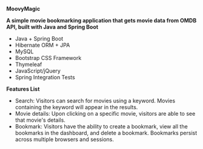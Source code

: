 **MoovyMagic**

**A simple movie bookmarking application that gets movie data from OMDB API, built with Java and Spring Boot**

*	Java + Spring Boot
*	Hibernate ORM + JPA
*	MySQL
*	Bootstrap CSS Framework
* Thymeleaf
*	JavaScript/jQuery
*	Spring Integration Tests

**Features List**
*	Search: Visitors can search for movies using a keyword. Movies containing the keyword will appear in the results. 
* Movie details: Upon clicking on a specific movie, visitors are able to see that movie's details.
*	Bookmark: Visitors have the ability to create a bookmark, view all the bookmarks in the dashboard, and delete a bookmark. Bookmarks persist across multiple browsers and sessions.
